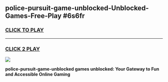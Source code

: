 
## police-pursuit-game-unblocked-Unblocked-Games-Free-Play #6s6fr
<h3>
<a href="https://us.freeplayer.one?title=police-pursuit-game-unblocked&ref=9M">CLICK TO PLAY</a></h3>
<hr>

<h3>
<a href="https://us.freeplayer.one?title=police-pursuit-game-unblocked&ref=9M">CLICK 2 PLAY</a>
  
</h3>

<a href="https://us.freeplayer.one?title=police-pursuit-game-unblocked&ref=9M"><img src="https://clearcache.store/games.png"></a>


**police-pursuit-game-unblocked games unblocked: Your Gateway to Fun and Accessible Online Gaming**
